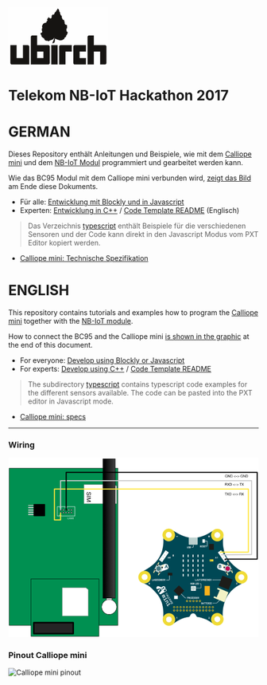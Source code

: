 [![ubirch GmbH](files/ubirch.png)](https://ubirch.com)

# Telekom NB-IoT Hackathon 2017

# GERMAN
Dieses Repository enthält Anleitungen und Beispiele, wie mit dem [Calliope mini](https://calliope.cc) und dem [NB-IoT
Modul](http://www.quectel.com/product/bc95.htm) programmiert und gearbeitet werden kann.

Wie das BC95 Modul mit dem Calliope mini verbunden wird, [zeigt das Bild](#wiring) am Ende diese Dokuments.

- Für alle: [Entwicklung mit Blockly und in Javascript](de-pxt-development.md)
- Experten: [Entwicklung in C++](de-cpp-development.md) / [Code Template README](nbiot-cpp-template/README.md) (Englisch)

> Das Verzeichnis [typescript](typescript) enthält Beispiele für die verschiedenen Sensoren
> und der Code kann direkt in den Javascript Modus vom PXT Editor kopiert werden.

- [Calliope mini: Technische Spezifikation](https://calliope-mini.github.io/)

# ENGLISH

This repository contains tutorials and examples how to program the [Calliope mini](https://calliope.cc)  together
with the [NB-IoT module](http://www.quectel.com/product/bc95.htm).

How to connect the BC95 and the Calliope mini [is shown in the graphic](#wiring) at the end of this document.

- For everyone: [Develop using Blockly or Javascript](en-pxt-development.md)
- For experts: [Develop using C++](en-cpp-development.md) / [Code Template README](nbiot-cpp-template/README.md)

> The subdirectory [typescript](typescript) contains typescript code examples for the different sensors
> available. The code can be pasted into the PXT editor in Javascript mode. 

- [Calliope mini: specs](https://calliope-mini.github.io/)
----

### Wiring

![BC95 - Calliope mini wiring](files/wiring.png)

### Pinout Calliope mini

![Calliope mini pinout](https://calliope-mini.github.io/assets/v10/img/Calliope_mini_1.0_pinout_fin.jpg)
